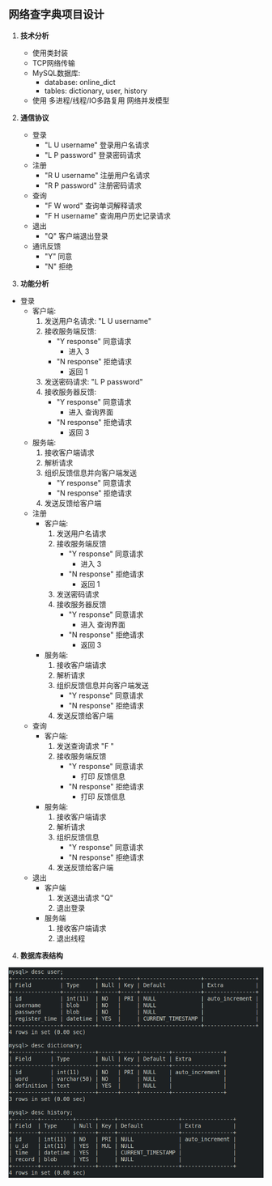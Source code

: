 ## 网络查字典项目设计

1. **技术分析**

   - 使用类封装
   - TCP网络传输
   - MySQL数据库: 
     - database: online_dict
     - tables: dictionary, user, history
   - 使用 多进程/线程/IO多路复用 网络并发模型
   
2. **通信协议**

   - 登录  
     - "L U username" 登录用户名请求
     -  "L P password" 登录密码请求
   - 注册
     - "R U username" 注册用户名请求
     - "R P password" 注册密码请求
   - 查询
     - "F W word" 查询单词解释请求
     - "F H username" 查询用户历史记录请求
   - 退出
     - "Q" 客户端退出登录
   - 通讯反馈
     - "Y" 同意
     - "N" 拒绝

3. **功能分析**
- 登录
     - 客户端:
       1. 发送用户名请求: "L U username"
       2. 接收服务端反馈:
          - "Y response" 同意请求
            - 进入 3
          - "N response" 拒绝请求
            - 返回 1
       3. 发送密码请求:  "L P password"
       4. 接收服务器反馈:
          - "Y response" 同意请求
            - 进入 查询界面
          - "N response" 拒绝请求
            - 返回 3
     - 服务端:
       1. 接收客户端请求
       2. 解析请求
       3. 组织反馈信息并向客户端发送
          - "Y response" 同意请求
          - "N response" 拒绝请求
       4. 发送反馈给客户端
   - 注册
     - 客户端:
       1. 发送用户名请求
       2. 接收服务端反馈
          - "Y response" 同意请求
            - 进入 3
          - "N response" 拒绝请求
            - 返回 1
       3. 发送密码请求
       4. 接收服务器反馈
          - "Y response" 同意请求
            - 进入 查询界面
          - "N response" 拒绝请求
            - 返回 3
     - 服务端:
       1. 接收客户端请求
       2. 解析请求
       3. 组织反馈信息并向客户端发送
          - "Y response" 同意请求
          - "N response" 拒绝请求
       4. 发送反馈给客户端
   - 查询
     - 客户端:
       1. 发送查询请求 "F "
       2. 接收服务端反馈
          - "Y response" 同意请求
            - 打印 反馈信息
          - "N response" 拒绝请求
            - 打印 反馈信息
     - 服务端:
       1. 接收客户端请求
       2. 解析请求
       3. 组织反馈信息
          - "Y response" 同意请求
          - "N response" 拒绝请求
       4. 发送反馈给客户端
   - 退出
     - 客户端
       1. 发送退出请求 "Q"
       2. 退出登录
     - 服务端
       1. 接收客户端请求
       2. 退出线程
   
4. **数据库表结构**

![](./img/desc_tables.png)










